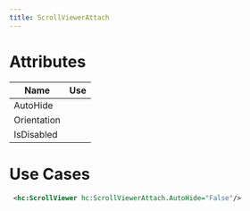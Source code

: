 ```yaml
---
title: ScrollViewerAttach
---
```


# Attributes

| Name | Use |
|-|-|
| AutoHide ||
|Orientation||
|IsDisabled||

# Use Cases

```xml
 <hc:ScrollViewer hc:ScrollViewerAttach.AutoHide="False"/>
```